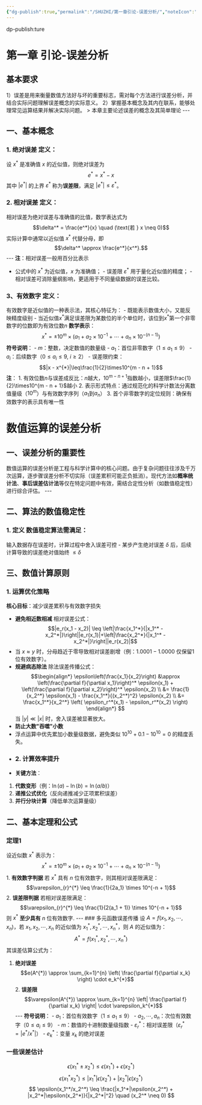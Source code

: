 ```yaml
---
{"dg-publish":true,"permalink":"/SHUZHI/第一章引论-误差分析/","noteIcon":""}
---
```


dp-publish:ture
# 第一章 引论-误差分析
## 基本要求
1）误差是用来衡量数值方法好与坏的重要标志，需对每个方法进行误差分析，并结合实际问题理解误差概念的实际意义。
2）掌握基本概念及其内在联系，能够处理常见运算结果并解决实际问题。 > 本章主要论述误差的概念及其简单理论 --- 
## 一、基本概念 
### 1. 绝对误差 **定义**：
设 $x^*$ 是准确值 $x$ 的近似值，则绝对误差为 $$e^* = x^* - x$$ 其中 $|e^*|$ 的上界 $\varepsilon^*$ 称为**误差限**，满足 $|e^*| \leq \varepsilon^*$。 
###  2. 相对误差  **定义**：
相对误差为绝对误差与准确值的比值，数学表达式为 $$\delta^* = \frac{e^*}{x} \quad (\text{若 } x \neq 0)$$ 实际计算中通常以近似值 $x^*$ 代替分母，即 $$\delta^* \approx \frac{e^*}{x^*}.$$ --- **注**：相对误差一般用百分比表示
- 公式中的 $x^*$ 为近似值，$x$ 为准确值； - 误差限 $\varepsilon^*$ 用于量化近似值的精度； - 相对误差可消除量纲影响，更适用于不同量级数据的误差比较。
### 3、有效数字 **定义**： 
有效数字是近似值的一种表示法，其核心特征为： - 既能表示数值大小，又能反映精度级别 - 当近似值$x^{*}$满足误差限为某数位的半个单位时，该位到$x^{*}$第一个非零数字的位数即为有效位数$n$ **数学表示**： $$x^{*}=\pm10^{m}\times(a_{1}+a_{2}\times10^{-1}+\cdots +a_{n}\times10^{-(n - 1)})$$ **符号说明**： - $m$：整数，决定数值的数量级 - $a_{1}$：首位非零数字（$1 \leq a_{1} \leq 9$） - $a_{i}$：后续数字（$0 \leq a_{i} \leq 9,\ i\geq2$） - 误差限约束： $$|x - x^{*}|\leq\frac{1}{2}\times10^{m - n + 1}$$ **注**： 1. 有效位数$n$与误差成反比：$n$越大，$10^{m - n + 1}$指数越小，误差限$\frac{1}{2}\times10^{m - n + 1}$越小 2. 表示形式特点：通过规范化的科学计数法分离数值量级（$10^m$）与有效数字序列（$a_1$到$a_n$） 3. 首个非零数字的定位规则：确保有效数字的表示具有唯一性
# 数值运算的误差分析 
## 一、误差分析的重要性 
数值运算的误差分析是工程与科学计算中的核心问题。由于复杂问题往往涉及千万次运算，逐步骤误差分析不切实际（误差累积可能正负抵消）。现代方法如**概率统计法**、**事后误差估计法**等仅在特定问题中有效，需结合定性分析（如数值稳定性）进行综合评估。 ---
## 二、算法的数值稳定性 
### 1. 定义 **数值稳定算法**需满足：
输入数据存在误差时，计算过程中舍入误差可控 - 某步产生绝对误差 $\delta$ 后，后续计算导致的误差绝对值始终 $\leq \delta$ 

 ## 三、数值计算原则 
 ### 1. 运算优化策略 
 **核心目标**：减少误差累积与有效数字损失
  - **避免相近数相减** 相对误差公式：$$|e_r(x_1 - x_2)| \leq \left|\frac{x_1^*}{|x_1^* - x_2^*|}\right||e_r(x_1)|+\left|\frac{x_2^*}{|x_1^* - x_2^*|}\right||e_r(x_2)|$$
  - 当 $x \approx y$ 时，分母趋近于零导致相对误差剧增（例：$1.0001 - 1.0000$ 仅保留1位有效数字）。
  - **规避病态除法** 除法误差传播公式：$$\begin{align*} \epsilon\left(\frac{x_1}{x_2}\right) &\approx \left(\frac{\partial f}{\partial x_1}\right)^* \epsilon(x_1) + \left(\frac{\partial f}{\partial x_2}\right)^* \epsilon(x_2) \\ &= \frac{1}{x_2^*} \epsilon(x_1) - \frac{x_1^*}{(x_2^*)^2} \epsilon(x_2) \\ &= \frac{x_1^*}{x_2^*} \left( \epsilon_r^*(x_1) - \epsilon_r^*(x_2) \right) \end{align*} $$当 $|y| \ll |x|$ 时，舍入误差被显著放大。
- **防止大数"吞噬"小数** 
- 浮点运算中优先累加小数量级数据，避免类似 $10^{10} + 0.1 - 10^{10} = 0$ 的精度丢失。
- ### 2. 计算效率提升
- **关键方法**： 
1. **代数变形**（例：$\ln(a) - \ln(b) = \ln(a/b)$）
2. **递推公式优化**（反向递推减少正项累积误差）
3. **并行分块计算**（降低单次运算量级） 
## 二、基本定理和公式
### 定理1 
设近似数 $x^{*}$ 表示为： $$x^{*} = \pm10^{m} \times \left( a_1 + a_2 \times 10^{-1} + \cdots + a_n \times 10^{-(n - 1)} \right)$$ 1. **有效数字判据** 若 $x^{*}$ 具有 $n$ 位有效数字，则其相对误差限满足： $$\varepsilon_{r}^{*} \leq \frac{1}{2a_1} \times 10^{-n + 1}$$ 2. **误差限判据** 若相对误差限满足： $$\varepsilon_{r}^{*} \leq \frac{1}{2(a_1 + 1)} \times 10^{-n + 1}$$ 则 $x^{*}$ **至少具有** $n$ 位有效数字. --- ### 多元函数误差传播 设 $A = f(x_1, x_2, \cdots, x_n)$，若 $x_1, x_2, \cdots, x_n$ 的近似值为 $x_1^{*}, x_2^{*}, \cdots, x_n^{*}$，则 $A$ 的近似值为： $$A^{*} = f(x_1^{*}, x_2^{*}, \cdots, x_n^{*})$$ 其误差估算公式为：
1. **绝对误差** $$e(A^{*}) \approx \sum_{k=1}^{n} \left( \frac{\partial f}{\partial x_k} \right) \cdot e_k^{*}$$ 2. **误差限** $$\varepsilon(A^{*}) \approx \sum_{k=1}^{n} \left| \frac{\partial f}{\partial x_k} \right| \cdot \varepsilon_k^{*}$$ --- **符号说明**： - $a_1$：首位有效数字（$1 \leq a_1 \leq 9$） - $a_2, \cdots, a_n$：次位有效数字（$0 \leq a_i \leq 9$） - $m$：数值的十进制数量级指数 - $\varepsilon_r^{*}$：相对误差限（$\varepsilon_r^{*} = |e^{*}/x^{*}|$） - $e_k^{*}$：变量 $x_k$ 的绝对误差
### 一些误差估计
$$\epsilon(x_1^* \pm x_2^*) \leq \epsilon(x_1^*)+\epsilon(x_2^*)$$
$$
\epsilon(x_1^*x_2^*) \leq |x_1^*|\epsilon(x_2^*) + |x_2^*|\epsilon(x_2^*)
$$
$$
\epsilon(x_1^*/x_2^*) \leq \frac{|x_1^*|\epsilon(x_2^*) + |x_2^*|\epsilon(x_2^*)}{|x_2^*|^2} \quad (x_2^* \neq 0)
$$
